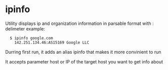 # ipinfo

Utility displays ip and organization information in parsable format with : delimeter
  example:
  ```
    $ ipinfo google.com
      142.251.134.46:AS15169 Google LLC
  ```
Durring first run, it adds an alias ipinfo that makes it more convinient to run

It accepts parameter host or IP of the target host you want to get info about
